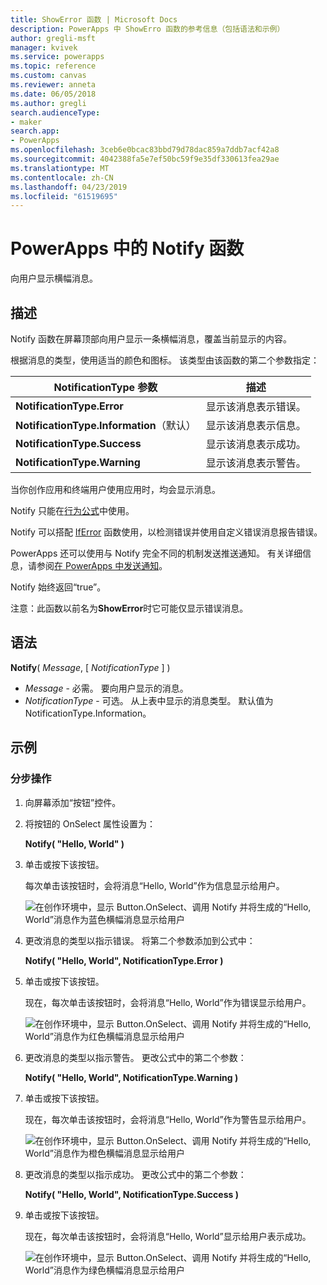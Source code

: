 ```yaml
---
title: ShowError 函数 | Microsoft Docs
description: PowerApps 中 ShowErro 函数的参考信息（包括语法和示例）
author: gregli-msft
manager: kvivek
ms.service: powerapps
ms.topic: reference
ms.custom: canvas
ms.reviewer: anneta
ms.date: 06/05/2018
ms.author: gregli
search.audienceType:
- maker
search.app:
- PowerApps
ms.openlocfilehash: 3ceb6e0bcac83bbd79d78dac859a7ddb7acf42a8
ms.sourcegitcommit: 4042388fa5e7ef50bc59f9e35df330613fea29ae
ms.translationtype: MT
ms.contentlocale: zh-CN
ms.lasthandoff: 04/23/2019
ms.locfileid: "61519695"
---
```

# <a name="notify-function-in-powerapps"></a>PowerApps 中的 Notify 函数
向用户显示横幅消息。

## <a name="description"></a>描述
Notify 函数在屏幕顶部向用户显示一条横幅消息，覆盖当前显示的内容。  

根据消息的类型，使用适当的颜色和图标。   该类型由该函数的第二个参数指定：

| NotificationType 参数 | 描述 |
| --- | --- |
| **NotificationType.Error** | 显示该消息表示错误。 |
| **NotificationType.Information**（默认） | 显示该消息表示信息。  |
| **NotificationType.Success** | 显示该消息表示成功。 |
| **NotificationType.Warning** | 显示该消息表示警告。 |

当你创作应用和终端用户使用应用时，均会显示消息。

Notify 只能在[行为公式](../working-with-formulas-in-depth.md)中使用。

Notify 可以搭配 [IfError](function-iferror.md) 函数使用，以检测错误并使用自定义错误消息报告错误。

PowerApps 还可以使用与 Notify 完全不同的机制发送推送通知。  有关详细信息，请参阅[在 PowerApps 中发送通知](../add-notifications.md)。

Notify 始终返回“true”。

注意：此函数以前名为**ShowError**时它可能仅显示错误消息。

## <a name="syntax"></a>语法
**Notify**( *Message*, [ *NotificationType* ] )

* *Message* - 必需。  要向用户显示的消息。
* *NotificationType* - 可选。  从上表中显示的消息类型。  默认值为 NotificationType.Information。  

## <a name="examples"></a>示例

### <a name="step-by-step"></a>分步操作

1. 向屏幕添加“按钮”控件。

2. 将按钮的 OnSelect 属性设置为：

    **Notify( "Hello, World" )**

3. 单击或按下该按钮。  

    每次单击该按钮时，会将消息“Hello, World”作为信息显示给用户。

    ![在创作环境中，显示 Button.OnSelect、调用 Notify 并将生成的“Hello, World”消息作为蓝色横幅消息显示给用户](media/function-showerror/hello-world.png)

4. 更改消息的类型以指示错误。  将第二个参数添加到公式中：

    **Notify( "Hello, World", NotificationType.Error )**

5. 单击或按下该按钮。

    现在，每次单击该按钮时，会将消息“Hello, World”作为错误显示给用户。

    ![在创作环境中，显示 Button.OnSelect、调用 Notify 并将生成的“Hello, World”消息作为红色横幅消息显示给用户](media/function-showerror/hello-world-error.png)

4. 更改消息的类型以指示警告。  更改公式中的第二个参数：

    **Notify( "Hello, World", NotificationType.Warning )**

5. 单击或按下该按钮。

    现在，每次单击该按钮时，会将消息“Hello, World”作为警告显示给用户。

    ![在创作环境中，显示 Button.OnSelect、调用 Notify 并将生成的“Hello, World”消息作为橙色横幅消息显示给用户](media/function-showerror/hello-world-warning.png)

4. 更改消息的类型以指示成功。  更改公式中的第二个参数：

    **Notify( "Hello, World", NotificationType.Success )**

5. 单击或按下该按钮。

    现在，每次单击该按钮时，会将消息“Hello, World”显示给用户表示成功。

    ![在创作环境中，显示 Button.OnSelect、调用 Notify 并将生成的“Hello, World”消息作为绿色横幅消息显示给用户](media/function-showerror/hello-world-success.png)
